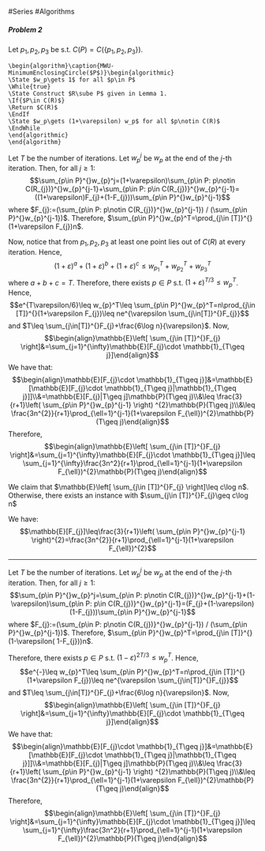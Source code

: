 #Series #Algorithms 

##### Problem 2
Let $p_{1},p_{2},p_{3}$ be s.t. $C(P)=C(\{ p_{1},p_{2},p_{3} \})$. 
```pseudo
\begin{algorithm}\caption{MWU-MinimumEnclosingCircle($P$)}\begin{algorithmic} 
\State $w_p\gets 1$ for all $p\in P$
\While{true}
\State Construct $R\sube P$ given in Lemma 1.
\If{$P\in C(R)$}
\Return $C(R)$
\EndIf
\State $w_p\gets (1+\varepsilon) w_p$ for all $p\notin C(R)$
\EndWhile
\end{algorithmic}
\end{algorithm}
```

Let $T$ be the number of iterations. Let $w_{p}^j$ be $w_{p}$ at the end of the $j$-th iteration. Then, for all $j\geq 1$: $$\sum_{p\in P}^{}w_{p}^j=(1+\varepsilon)\sum_{p\in P: p\notin C(R_{j})}^{}w_{p}^{j-1}+\sum_{p\in P: p\in C(R_{j})}^{}w_{p}^{j-1}=((1+\varepsilon)F_{j}+(1-F_{j}))\sum_{p\in P}^{}w_{p}^{j-1}$$where $F_{j}:=(\sum_{p\in P: p\notin C(R_{j})}^{}w_{p}^{j-1}) / (\sum_{p\in P}^{}w_{p}^{j-1})$. Therefore, $\sum_{p\in P}^{}w_{p}^T=\prod_{j\in [T]}^{}(1+\varepsilon F_{j})n$.

Now, notice that from $p_{1},p_{2},p_{3}$ at least one point lies out of $C(R)$ at every iteration. Hence, $$(1+\varepsilon)^a+(1+\varepsilon)^b+(1+\varepsilon)^c\leq w_{p_{1}}^T+w_{p_{2}}^T+w_{p_{3}}^T$$where $a+b+c=T$. Therefore, there exists $p\in P$ s.t. $(1+\varepsilon)^{T / 3}\leq w_{p}^T$. Hence, $$e^{T\varepsilon/6}\leq w_{p}^T\leq \sum_{p\in P}^{}w_{p}^T=n\prod_{j\in [T]}^{}(1+\varepsilon F_{j})\leq ne^{\varepsilon \sum_{j\in[T]}^{}F_{j}}$$and $T\leq \sum_{j\in[T]}^{}F_{j}+\frac{6\log n}{\varepsilon}$. Now, $$\begin{align}\mathbb{E}\left[ \sum_{j\in [T]}^{}F_{j} \right]&=\sum_{j=1}^{\infty}\mathbb{E}[F_{j}\cdot \mathbb{1}_{T\geq j}]\end{align}$$
We have that: $$\begin{align}\mathbb{E}[F_{j}\cdot \mathbb{1}_{T\geq j}]&=\mathbb{E}[\mathbb{E}[F_{j}\cdot \mathbb{1}_{T\geq j}|\mathbb{1}_{T\geq j}]]\\&=\mathbb{E}[F_{j}|T\geq j]\mathbb{P}(T\geq j)\\&\leq \frac{3}{r+1}\left( \sum_{p\in P}^{}w_{p}^{j-1} \right) ^{2}\mathbb{P}(T\geq j)\\&\leq \frac{3n^{2}}{r+1}\prod_{\ell=1}^{j-1}(1+\varepsilon F_{\ell})^{2}\mathbb{P}(T\geq j)\end{align}$$Therefore, $$\begin{align}\mathbb{E}\left[ \sum_{j\in [T]}^{}F_{j} \right]&=\sum_{j=1}^{\infty}\mathbb{E}[F_{j}\cdot \mathbb{1}_{T\geq j}]\leq \sum_{j=1}^{\infty}\frac{3n^2}{r+1}\prod_{\ell=1}^{j-1}(1+\varepsilon F_{\ell})^{2}\mathbb{P}(T\geq j)\end{align}$$

We claim that $\mathbb{E}\left[ \sum_{j\in [T]}^{}F_{j} \right]\leq c\log n$. Otherwise, there exists an instance with $\sum_{j\in [T]}^{}F_{j}\geq c\log n$

We have: $$\mathbb{E}[F_{j}]\leq\frac{3}{r+1}\left( \sum_{p\in P}^{}w_{p}^{j-1} \right)^{2}=\frac{3n^{2}}{r+1}\prod_{\ell=1}^{j-1}(1+\varepsilon F_{\ell})^{2}$$


---

Let $T$ be the number of iterations. Let $w_{p}^j$ be $w_{p}$ at the end of the $j$-th iteration. Then, for all $j\geq 1$: $$\sum_{p\in P}^{}w_{p}^j=\sum_{p\in P: p\notin C(R_{j})}^{}w_{p}^{j-1}+(1-\varepsilon)\sum_{p\in P: p\in C(R_{j})}^{}w_{p}^{j-1}=(F_{j}+(1-\varepsilon)(1-F_{j}))\sum_{p\in P}^{}w_{p}^{j-1}$$where $F_{j}:=(\sum_{p\in P: p\notin C(R_{j})}^{}w_{p}^{j-1}) / (\sum_{p\in P}^{}w_{p}^{j-1})$. Therefore, $\sum_{p\in P}^{}w_{p}^T=\prod_{j\in [T]}^{}(1-\varepsilon( 1-F_{j}))n$.

Therefore, there exists $p\in P$ s.t. $(1-\varepsilon)^{2T / 3}\leq w_{p}^T$. Hence, $$e^{-}\leq w_{p}^T\leq \sum_{p\in P}^{}w_{p}^T=n\prod_{j\in [T]}^{}(1+\varepsilon F_{j})\leq ne^{\varepsilon \sum_{j\in[T]}^{}F_{j}}$$and $T\leq \sum_{j\in[T]}^{}F_{j}+\frac{6\log n}{\varepsilon}$. Now, $$\begin{align}\mathbb{E}\left[ \sum_{j\in [T]}^{}F_{j} \right]&=\sum_{j=1}^{\infty}\mathbb{E}[F_{j}\cdot \mathbb{1}_{T\geq j}]\end{align}$$
We have that: $$\begin{align}\mathbb{E}[F_{j}\cdot \mathbb{1}_{T\geq j}]&=\mathbb{E}[\mathbb{E}[F_{j}\cdot \mathbb{1}_{T\geq j}|\mathbb{1}_{T\geq j}]]\\&=\mathbb{E}[F_{j}|T\geq j]\mathbb{P}(T\geq j)\\&\leq \frac{3}{r+1}\left( \sum_{p\in P}^{}w_{p}^{j-1} \right) ^{2}\mathbb{P}(T\geq j)\\&\leq \frac{3n^{2}}{r+1}\prod_{\ell=1}^{j-1}(1+\varepsilon F_{\ell})^{2}\mathbb{P}(T\geq j)\end{align}$$Therefore, $$\begin{align}\mathbb{E}\left[ \sum_{j\in [T]}^{}F_{j} \right]&=\sum_{j=1}^{\infty}\mathbb{E}[F_{j}\cdot \mathbb{1}_{T\geq j}]\leq \sum_{j=1}^{\infty}\frac{3n^2}{r+1}\prod_{\ell=1}^{j-1}(1+\varepsilon F_{\ell})^{2}\mathbb{P}(T\geq j)\end{align}$$